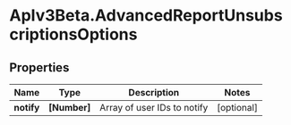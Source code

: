 # ApIv3Beta.AdvancedReportUnsubscriptionsOptions

## Properties

Name | Type | Description | Notes
------------ | ------------- | ------------- | -------------
**notify** | **[Number]** | Array of user IDs to notify | [optional] 



